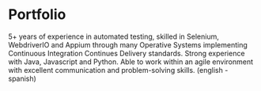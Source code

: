 # Portfolio
5+ years of experience in automated testing, skilled in Selenium, WebdriverIO and Appium through
many Operative Systems implementing Continuous Integration Continues Delivery standards. 
Strong experience with Java, Javascript and Python. Able to work within an agile environment 
with excellent communication and problem-solving skills. (english - spanish)
